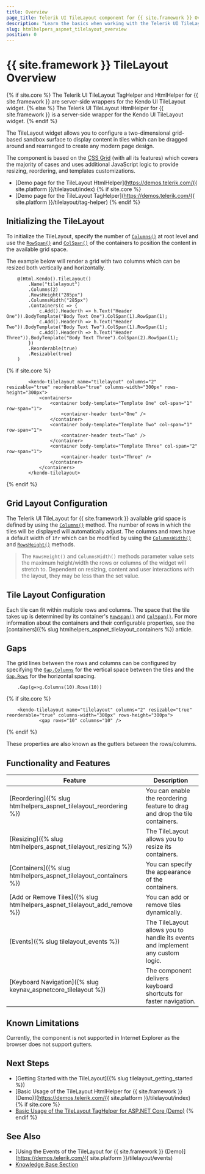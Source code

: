 ```yaml
---
title: Overview
page_title: Telerik UI TileLayout component for {{ site.framework }} Overview 
description: "Learn the basics when working with the Telerik UI TileLayout component for {{ site.framework }}."
slug: htmlhelpers_aspnet_tilelayout_overview
position: 0
---
```


# {{ site.framework }} TileLayout Overview

{% if site.core %}
The Telerik UI TileLayout TagHelper and HtmlHelper for {{ site.framework }} are server-side wrappers for the Kendo UI TileLayout widget.
{% else %}
The Telerik UI TileLayout HtmlHelper for {{ site.framework }} is a server-side wrapper for the Kendo UI TileLayout widget.
{% endif %}

The TileLayout widget allows you to configure a two-dimensional grid-based sandbox surface to display content in tiles which can be dragged around and rearranged to create any modern page design.

The component is based on the [CSS Grid](https://css-tricks.com/snippets/css/complete-guide-grid/) (with all its features) which covers the majority of cases and uses additional JavaScript logic to provide resizing, reordering, and templates customizations.

* [Demo page for the TileLayout HtmlHelper](https://demos.telerik.com/{{ site.platform }}/tilelayout/index)
{% if site.core %}
* [Demo page for the TileLayout TagHelper](https://demos.telerik.com/{{ site.platform }}/tilelayout/tag-helper) 
{% endif %}

## Initializing the TileLayout

To initialize the TileLayout, specify the number of [`Columns()`](/api/kendo.mvc.ui.fluent/tilelayoutbuilder#columnssystemdouble) at root level and use the [`RowSpan()`](/api/kendo.mvc.ui.fluent/tilelayoutcontainerbuilder#rowspansystemdouble) and [`ColSpan()`](/api/kendo.mvc.ui.fluent/tilelayoutcontainerbuilder#colspansystemdouble) of the containers to position the content in the available grid space.

The example below will render a grid with two columns which can be resized both vertically and horizontally.


```HtmlHelper
    @(Html.Kendo().TileLayout()
        .Name("tilelayout")
        .Columns(2)
        .RowsHeight("285px")
        .ColumnsWidth("285px")
        .Containers(c => {
            c.Add().Header(h => h.Text("Header One")).BodyTemplate("Body Text One").ColSpan(1).RowSpan(1);
            c.Add().Header(h => h.Text("Header Two")).BodyTemplate("Body Text Two").ColSpan(1).RowSpan(1);
            c.Add().Header(h => h.Text("Header Three")).BodyTemplate("Body Text Three").ColSpan(2).RowSpan(1);
        })
        .Reorderable(true)
        .Resizable(true)
    )
```
{% if site.core %}
```TagHelper
        <kendo-tilelayout name="tilelayout" columns="2" resizable="true" reorderable="true" columns-width="300px" rows-height="300px">
            <containers>
                <container body-template="Template One" col-span="1" row-span="1">
                    <container-header text="One" />
                </container>
                <container body-template="Template Two" col-span="1" row-span="1">
                    <container-header text="Two" />
                </container>
                <container body-template="Template Three" col-span="2" row-span="1">
                    <container-header text="Three" />
                </container>
            </containers>
        </kendo-tilelayout>
```
{% endif %}

## Grid Layout Configuration 

The Telerik UI TileLayout for {{ site.framework }} available grid space is defined by using the [`Columns()`](/api/kendo.mvc.ui.fluent/tilelayoutbuilder#columnssystemdouble) method. The number of rows in which the tiles will be displayed will automatically adjust. The columns and rows have a default width of `1fr` which can be modified by using the [`ColumnsWidth()`](/api/kendo.mvc.ui.fluent/tilelayoutbuilder#columnswidthsystemstring) and [`RowsHeight()`](/api/kendo.mvc.ui.fluent/tilelayoutbuilder#rowsheightsystemstring) methods.

> The `RowsHeight()` and `ColumnsWidth()` methods parameter value sets the maximum height/width the rows or columns of the widget will stretch to. Dependent on resizing, content and user interactions with the layout, they may be less than the set value.

## Tile Layout Configuration

Each tile can fit within multiple rows and columns. The space that the tile takes up is determined by its container's [`RowSpan()`](/api/kendo.mvc.ui.fluent/tilelayoutcontainerbuilder#rowspansystemdouble) and [`ColSpan()`](/api/kendo.mvc.ui.fluent/tilelayoutcontainerbuilder#colspansystemdouble). For more information about the containers and their configurable properties, see the [containers]({% slug htmlhelpers_aspnet_tilelayout_containers %}) article.

## Gaps

The grid lines between the rows and columns can be configured by specifying the [`Gap.Columns`](/api/kendo.mvc.ui.fluent/tilelayoutgapsettingsbuilder#columnssystemdouble) for the vertical space between the tiles and the [`Gap.Rows`](/api/kendo.mvc.ui.fluent/tilelayoutgapsettingsbuilder#rowssystemdouble) for the horizontal spacing.

```HtmlHelper
    .Gap(g=>g.Columns(10).Rows(10))
```
{% if site.core %}
```TagHelper
    <kendo-tilelayout name="tilelayout" columns="2" resizable="true" reorderable="true" columns-width="300px" rows-height="300px">
            <gap rows="10" columns="10" />
```
{% endif %}

These properties are also known as the gutters between the rows/columns.

## Functionality and Features

| Feature | Description |
|---------|-------------|
| [Reordering]({% slug htmlhelpers_aspnet_tilelayout_reordering %}) | You can enable the reordering feature to drag and drop the tile containers. |
| [Resizing]({% slug htmlhelpers_aspnet_tilelayout_resizing %}) | The TileLayout allows you to resize its containers. |
| [Containers]({% slug htmlhelpers_aspnet_tilelayout_containers %}) | You can specify the appearance of the containers. |
| [Add or Remove Tiles]({% slug htmlhelpers_aspnet_tilelayout_add_remove %}) | You can add or remove tiles dynamically. |
| [Events]({% slug tilelayout_events %}) | The TileLayout allows you to handle its events and implement any custom logic. |
| [Keyboard Navigation]({% slug keynav_aspnetcore_tilelayout %}) | The component delivers keyboard shortcuts for faster navigation. |

## Known Limitations

Currently, the component is not supported in Internet Explorer as the browser does not support gutters.

## Next Steps

* [Getting Started with the TileLayout]({% slug tilelayout_getting_started %})
* [Basic Usage of the TileLayout HtmlHelper for {{ site.framework }} (Demo)](https://demos.telerik.com/{{ site.platform }}/tilelayout/index)
{% if site.core %}
* [Basic Usage of the TileLayout TagHelper for ASP.NET Core (Demo)](https://demos.telerik.com/aspnet-core/tilelayout/taghelper)
{% endif %}

## See Also

* [Using the Events of the TileLayout for {{ site.framework }} (Demo)](https://demos.telerik.com/{{ site.platform }}/tilelayout/events)
* [Knowledge Base Section](/knowledge-base)
